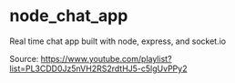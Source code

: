# node_chat_app
Real time chat app built with node, express, and socket.io

Source:
https://www.youtube.com/playlist?list=PL3CDD0Jz5nVH2RS2rdtHJ5-c5lgUvPPy2
